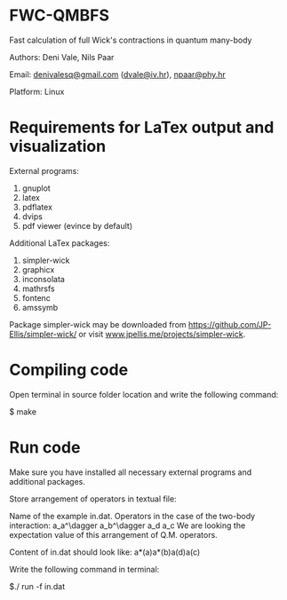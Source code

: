 # FWC-QMBFS
Fast calculation of full Wick's contractions in quantum many-body

Authors: Deni Vale, Nils Paar

Email: denivalesq@gmail.com (dvale@iv.hr), npaar@phy.hr

Platform: Linux

# Requirements for LaTex output and visualization

External programs: 
1) gnuplot 
2) latex 
3) pdflatex
4) dvips
5) pdf viewer (evince by default) 

Additional LaTex packages: 
1) simpler-wick 
2) graphicx
3) inconsolata
4) mathrsfs
5) fontenc
6) amssymb  

Package simpler-wick may be downloaded from https://github.com/JP-Ellis/simpler-wick/ or visit www.jpellis.me/projects/simpler-wick.

# Compiling code

Open terminal in source folder location and write the following command:

$ make

# Run code

Make sure you have installed all necessary external programs and additional packages.

Store arrangement of operators in textual file:

Name of the example in.dat. Operators in the case of the two-body interaction:
a_a^\dagger a_b^\dagger a_d a_c
We are looking the expectation value of this arrangement of Q.M. operators.

Content of in.dat should look like:
a*(a)a*(b)a(d)a(c)

Write the following command in terminal:

$./ run -f in.dat


